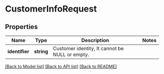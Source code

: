# CustomerInfoRequest

## Properties
Name | Type | Description | Notes
------------ | ------------- | ------------- | -------------
**identifier** | **string** | Customer identity, It cannot be NULL or empty. | 

[[Back to Model list]](../README.md#documentation-for-models) [[Back to API list]](../README.md#documentation-for-api-endpoints) [[Back to README]](../README.md)



